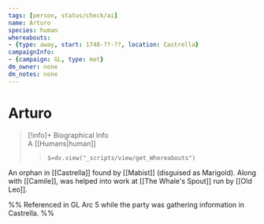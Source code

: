 ```yaml
---
tags: [person, status/check/ai]
name: Arturo
species: human
whereabouts:
- {type: away, start: 1748-??-??, location: Castrella}
campaignInfo:
- {campaign: GL, type: met}
dm_owner: none
dm_notes: none
---
```

# Arturo
>[!info]+ Biographical Info  
> A [[Humans|human]]  
>> `$=dv.view("_scripts/view/get_Whereabouts")`

An orphan in [[Castrella]] found by [[Mabist]] (disguised as Marigold). Along with [[Camile]], was helped into work at [[The Whale's Spout]] run by [[Old Leo]].

%%
Referenced in GL Arc 5 while the party was gathering information in Castrella.
%%
